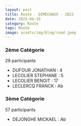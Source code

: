 ```yaml
---
layout: post
title: Route - DIMECHAUX - 2023
date: 2023-04-16
category: Route
tags: Route
image: assets/img/blog/road.jpeg
---
```


### 2ème Catégorie
29 participants
- DUFOUR JONATHAN : 4
- LECOLIER STEPHANE : 5
- LECOLIER BENOIT : 17
- LECLERCQ FRANCK : Ab

### 3ème Catégorie
57 participants
- DEJONGHE MICKAEL : Ab
